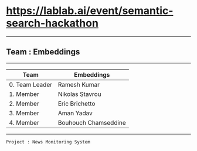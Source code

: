 # https://lablab.ai/event/semantic-search-hackathon
---

## Team : Embeddings

---

| Team      | Embeddings |
| ----------- | ----------- |
| 0. Team Leader      | Ramesh Kumar       |
| 1. Member   | Nikolas Stavrou        |
| 2. Member   | Eric Brichetto        |
| 3. Member   | Aman Yadav        |
| 4. Member   | Bouhouch Chamseddine        |

---

```py
Project : News Monitoring System
```
